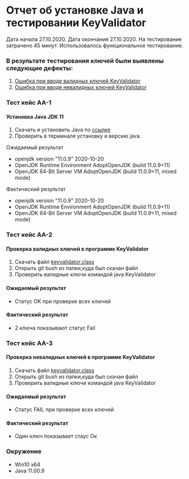 # Отчет об установке Java и тестировании KeyValidator
Дата начала 27.10.2020.
Дата окончания 27.10.2020.
На тестирование затрачено 45 минут. Использовалось функциональное тестирование.
### В результате тестирования ключей были выявлены следующие дефекты:
1. [Ошибка при вводе валидных ключей KeyValidator](https://github.com/SorokaVV/java_1.1/issues/1)
1. [Ошибка при вводе невалидных ключей KeyValidator](https://github.com/SorokaVV/java_1.1/issues/2)
### Тест кейс AA-1
#### Установка Java JDK 11

1. Скачать и установить Java по [ссылке](https://github.com/netology-code/javaqa-homeworks/blob/master/intro/openjdk11-manual.md)
1. Проверить в терминале установку и версию java.

Ожидаемый результат
* openjdk version "11.0.9" 2020-10-20
* OpenJDK Runtime Environment AdoptOpenJDK (build 11.0.9+11)
* OpenJDK 64-Bit Server VM AdoptOpenJDK (build 11.0.9+11, mixed mode)


Фактический результат
* openjdk version "11.0.9" 2020-10-20
* OpenJDK Runtime Environment AdoptOpenJDK (build 11.0.9+11)
* OpenJDK 64-Bit Server VM AdoptOpenJDK (build 11.0.9+11, mixed mode)

### Тест кейс АA-2
 #### Проверка валидных ключей в программе KeyValidator

1. Скачать файл [keyvalidator.class](https://github.com/netology-code/javaqa-homeworks/blob/master/intro/artifacts/KeyValidator.class)
1. Открыть git bush из папки,куда был скачан файл
1. Проверить валидные ключи командой java KeyValidator
#### Ожидаемый результат
* Статус OK при проверке всех ключей
#### Фактический результат
* 2 ключа показывают статус Fail
### Тест кейс AA-3
#### Проверка невалидных ключей в программе KeyValidator
1.  Скачать файл [keyvalidator.class](https://github.com/netology-code/javaqa-homeworks/blob/master/intro/artifacts/KeyValidator.class)
1. Открыть git bush из папки,куда был скачан файл
1. Проверить валидные ключи командой java KeyValidator
#### Ожидаемый результат
* Статус FAIL при проверке всех ключей
#### Фактический результат
* Один ключ показывает стаус Ок

### Окружение
* Win10 x64
* Java 11.00.9
